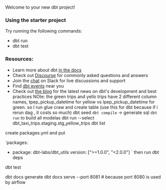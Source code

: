 Welcome to your new dbt project!

### Using the starter project

Try running the following commands:
- dbt run
- dbt test


### Resources:
- Learn more about dbt [in the docs](https://docs.getdbt.com/docs/introduction)
- Check out [Discourse](https://discourse.getdbt.com/) for commonly asked questions and answers
- Join the [chat](https://community.getdbt.com/) on Slack for live discussions and support
- Find [dbt events](https://events.getdbt.com) near you
- Check out [the blog](https://blog.getdbt.com/) for the latest news on dbt's development and best practices
NOte: the green trips and yello trips have 2 different column names, tpep_pickup_datetime for yellow vs lpep_pickup_datetime for green. so I run glue craw and create table (use this for dbt because if i rerun dag , it costs so much)
dbt seed
`dbt compile` -> generate sql 
`dbt run` to build all modelas
dbt run --select dbt_taxi_trips.staging.stg_yellow_trips
dbt list

create packages.yml and put 

`packages:
  - package: dbt-labs/dbt_utils
    version: [">=1.0.0", "<2.0.0"]
`
then run dbt deps

dbt test 

dbt docs generate
dbt docs serve  --port 8081 # because port 8080 is used by airflow
